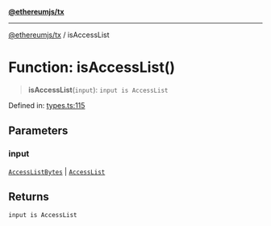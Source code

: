 [**@ethereumjs/tx**](../README.md)

***

[@ethereumjs/tx](../README.md) / isAccessList

# Function: isAccessList()

> **isAccessList**(`input`): `input is AccessList`

Defined in: [types.ts:115](https://github.com/Dargon789/ethereumjs-monorepo/blob/master/packages/tx/src/types.ts#L115)

## Parameters

### input

[`AccessListBytes`](../type-aliases/AccessListBytes.md) | [`AccessList`](../type-aliases/AccessList.md)

## Returns

`input is AccessList`
